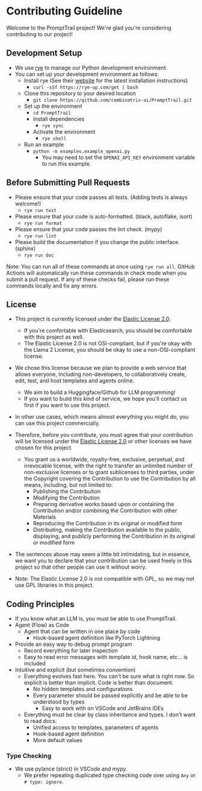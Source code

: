 # Contributing Guideline

Welcome to the PromptTrail project! We're glad you're considering contributing to our project!

## Development Setup

- We use [rye](https://rye-up.com/) to manage our Python development environment.
- You can set up your development environment as follows:
  - Install rye (See their [website](https://rye-up.com/) for the latest installation instructions)
    - `curl -sSf https://rye-up.com/get | bash`
  - Clone this repository to your desired location
    - `git clone https://github.com/combinatrix-ai/PromptTrail.git`
  - Set up the environment
    - `cd PromptTrail`
    - Install dependencies
      - `rye sync`
    - Activate the environment
      - `rye shell`
  - Run an example
    - `python -m examples.example_openai.py`
      - You may need to set the `OPENAI_API_KEY` environment variable to run this example.

## Before Submitting Pull Requests

- Please ensure that your code passes all tests. (Adding tests is always welcome!)
  - `rye run test`
- Please ensure that your code is auto-formatted. (black, autoflake, isort)
  - `rye run format`
- Please ensure that your code passes the lint check. (mypy)
  - `rye run lint`
- Please build the documentation if you change the public interface. (sphinx)
  - `rye run doc`

Note: You can run all of these commands at once using `rye run all`. GitHub Actions will automatically run these commands in check mode when you submit a pull request. If any of these checks fail, please run these commands locally and fix any errors.

## License

- This project is currently licensed under the [Elastic License 2.0](https://www.elastic.co/licensing/elastic-license).
  - If you're comfortable with Elasticsearch, you should be comfortable with this project as well.
  - The Elastic License 2.0 is not OSI-compliant, but if you're okay with the Llama 2 License, you should be okay to use a non-OSI-compliant license.
- We chose this license because we plan to provide a web service that allows everyone, including non-developers, to collaboratively create, edit, test, and host templates and agents online.
  - We aim to build a Huggingface/Github for LLM programming!
  - If you want to build this kind of service, we hope you'll contact us first if you want to use this project.
- In other use cases, which means almost everything you might do, you can use this project commercially.

- Therefore, before you contribute, you must agree that your contribution will be licensed under the [Elastic License 2.0](https://www.elastic.co/licensing/elastic-license) or other licenses we have chosen for this project.
  - You grant us a worldwide, royalty-free, exclusive, perpetual, and irrevocable license, with the right to transfer an unlimited number of non-exclusive licenses or to grant sublicenses to third parties, under the Copyright covering the Contribution to use the Contribution by all means, including, but not limited to:
    - Publishing the Contribution
    - Modifying the Contribution
    - Preparing derivative works based upon or containing the Contribution and/or combining the Contribution with other Materials
    - Reproducing the Contribution in its original or modified form
    - Distributing, making the Contribution available to the public, displaying, and publicly performing the Contribution in its original or modified form

- The sentences above may seem a little bit intimidating, but in essence, we want you to declare that your contribution can be used freely in this project so that other people can use it without worry.

- Note: The Elastic License 2.0 is not compatible with GPL, so we may not use GPL libraries in this project.

## Coding Principles

- If you know what an LLM is, you must be able to use PromptTrail.
- Agent (Flow) as Code
  - Agent that can be written in one place by code
    - Hook-based agent definition like PyTorch Lightning
- Provide an easy way to debug prompt program
  - Record everything for later inspection
  - Easy to read error messages with template id, hook name, etc... is included
- Intuitive and explicit (but sometimes convention)
  - Everything evolves fast here. You can't be sure what is right now. So explicit is better than implicit. Code is better than document.
    - No hidden templates and configurations
    - Every parameter should be passed explicitly and be able to be understood by types
      - Easy to work with on VSCode and JetBrains IDEs
  - Everything must be clear by class inheritance and types. I don't want to read docs.
    - Unified access to templates, parameters of agents
    - Hook-based agent definition
    - More default values

### Type Checking

- We use pylance (strict) in VSCode and mypy.
  - We prefer repeating duplicated type checking code over using `Any` or `# type: ignore`.
